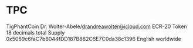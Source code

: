 # TPC
TigPhantCoin
Dr. Wolter-Abele/drandreawolter@icloud.com
ECR-20 Token
18 decimals
total Supply
0x5089c6faC7b8044fDD187B882C6E7C0da38c1396
English
worldwide
